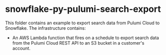 # snowflake-py-pulumi-search-export

This folder contains an example to export search data from Pulumi Cloud to Snowflake. The infrastructure contains:

- An AWS Lambda function that fires on a schedule to export search data from the Pulumi Cloud REST API to an S3 bucket in a customer's account.

